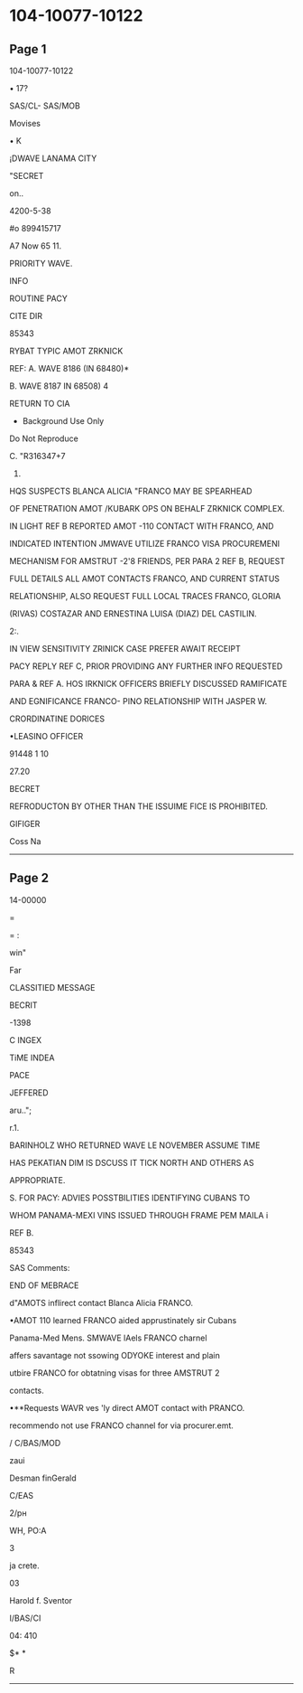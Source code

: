 # 104-10077-10122

## Page 1

104-10077-10122

• 17?

SAS/CL- SAS/MOB

Movises

• K

¡DWAVE LANAMA CITY

"SECRET

on..

4200-5-38

#o 899415717

A7 Now 65 11.

PRIORITY WAVE.

INFO

ROUTINE PACY

CITE DIR

85343

RYBAT TYPIC AMOT ZRKNICK

REF: A. WAVE 8186 (IN 68480)*

B. WAVE 8187 IN 68508) 4

RETURN TO CIA

- Background Use Only

Do Not Reproduce

C. "R316347+7

1.

HQS SUSPECTS BLANCA ALICIA "FRANCO MAY BE SPEARHEAD

OF PENETRATION AMOT /KUBARK OPS ON BEHALF ZRKNICK COMPLEX.

IN LIGHT REF B REPORTED AMOT -110 CONTACT WITH FRANCO, AND

INDICATED INTENTION JMWAVE UTILIZE FRANCO VISA PROCUREMENI

MECHANISM FOR AMSTRUT -2'8 FRIENDS, PER PARA 2 REF B, REQUEST

FULL DETAILS ALL AMOT CONTACTS FRANCO, AND CURRENT STATUS

RELATIONSHIP, ALSO REQUEST FULL LOCAL TRACES FRANCO, GLORIA

(RIVAS) COSTAZAR AND ERNESTINA LUISA (DIAZ) DEL CASTILIN.

2:.

IN VIEW SENSITIVITY ZRINICK CASE PREFER AWAIT RECEIPT

PACY REPLY REF C, PRIOR PROVIDING ANY FURTHER INFO REQUESTED

PARA & REF A. HOS IRKNICK OFFICERS BRIEFLY DISCUSSED RAMIFICATE

AND EGNIFICANCE FRANCO- PINO RELATIONSHIP WITH JASPER W.

CRORDINATINE DORICES

•LEASINO OFFICER

91448 1 10

27.20

BECRET

REFRODUCTON BY OTHER THAN THE ISSUIME FICE IS PROHIBITED.

GIFIGER

Coss Na

---

## Page 2

14-00000

=

= :

win"

Far

CLASSITIED MESSAGE

BECRIT

-1398

C INGEX

TiME INDEA

PACE

JEFFERED

aru..";

r.1.

BARINHOLZ WHO RETURNED WAVE LE NOVEMBER ASSUME TIME

HAS PEKATIAN DIM IS DSCUSS IT TICK NORTH AND OTHERS AS

APPROPRIATE.

S. FOR PACY: ADVIES POSSTBILITIES IDENTIFYING CUBANS TO

WHOM PANAMA-MEXI VINS ISSUED THROUGH FRAME PEM MAILA i

REF B.

85343

SAS Comments:

END OF MEBRACE

d"AMOTS inflirect contact Blanca Alicia FRANCO.

•AMOT 110 learned FRANCO aided apprustinately sir Cubans

Panama-Med Mens. SMWAVE lAels FRANCO charnel

affers savantage not ssowing ODYOKE interest and plain

utbire FRANCO for obtatning visas for three AMSTRUT 2

contacts.

•**Requests WAVR ves 'ly direct AMOT contact with PRANCO.

recommendo not use FRANCO channel for via procurer.emt.

/ C/BAS/MOD

zaui

Desman finGerald

C/EAS

2/рн

WH, PO:A

3

ja crete.

03

Harold f. Sventor

I/BAS/CI

04: 410

$* *

R

---

